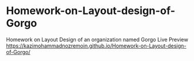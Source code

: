 # Homework-on-Layout-design-of-Gorgo
Homework on Layout Design of an organization named Gorgo
Live Preview
https://kazimohammadnozremoin.github.io/Homework-on-Layout-design-of-Gorgo/

